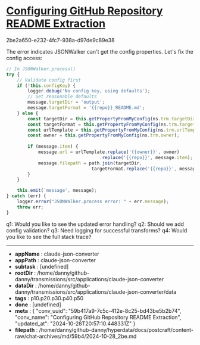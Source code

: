 # [Configuring GitHub Repository README Extraction](https://claude.ai/chat/59b417a9-7c5c-412e-8c25-bd43be5b2b74)

2be2a650-e232-4fc7-938a-d97de9c89e38

 The error indicates JSONWalker can't get the config properties. Let's fix the config access:

```javascript
// In JSONWalker.process()
try {
    // Validate config first
    if (!this.configKey) {
        logger.debug('No config key, using defaults');
        // Set reasonable defaults
        message.targetDir = 'output';
        message.targetFormat = '{{repo}}_README.md';
    } else {
        const targetDir = this.getPropertyFromMyConfig(ns.trm.targetDir);
        const targetFormat = this.getPropertyFromMyConfig(ns.trm.targetFormat);
        const urlTemplate = this.getPropertyFromMyConfig(ns.trm.urlTemplate);
        const owner = this.getPropertyFromMyConfig(ns.trm.owner);
        
        if (message.item) {
            message.url = urlTemplate.replace('{{owner}}', owner)
                                   .replace('{{repo}}', message.item);
            message.filepath = path.join(targetDir, 
                                targetFormat.replace('{{repo}}', message.item));
        }
    }

    this.emit('message', message);
} catch (err) {
    logger.error("JSONWalker.process error: " + err.message);
    throw err;
}
```

q1: Would you like to see the updated error handling?
q2: Should we add config validation?
q3: Need logging for successful transforms?
q4: Would you like to see the full stack trace?

---

* **appName** : claude-json-converter
* **appPath** : claude-json-converter
* **subtask** : [undefined]
* **rootDir** : /home/danny/github-danny/transmissions/src/applications/claude-json-converter
* **dataDir** : /home/danny/github-danny/transmissions/src/applications/claude-json-converter/data
* **tags** : p10.p20.p30.p40.p50
* **done** : [undefined]
* **meta** : {
  "conv_uuid": "59b417a9-7c5c-412e-8c25-bd43be5b2b74",
  "conv_name": "Configuring GitHub Repository README Extraction",
  "updated_at": "2024-10-28T20:57:10.448331Z"
}
* **filepath** : /home/danny/github-danny/hyperdata/docs/postcraft/content-raw/chat-archives/md/59b4/2024-10-28_2be.md